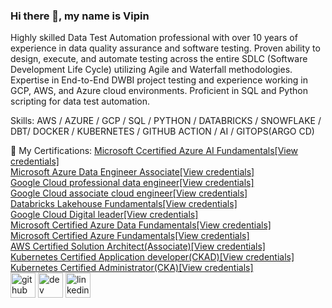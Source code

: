 
### Hi there 👋, my name is Vipin
Highly skilled Data Test Automation professional with over 10 years of experience in data quality assurance and software testing. Proven ability to design, execute, and automate testing across the entire SDLC (Software Development Life Cycle) utilizing Agile and Waterfall methodologies. Expertise in End-to-End DWBI project testing and experience working in GCP, AWS, and Azure cloud environments. Proficient in SQL and Python scripting for data test automation.

Skills: AWS / AZURE / GCP / SQL / PYTHON / DATABRICKS / SNOWFLAKE / DBT/ DOCKER / KUBERNETES / GITHUB ACTION / AI / GITOPS(ARGO CD)

🔭 My Certifications:<be>
<a href="https://learn.microsoft.com/api/credentials/share/en-us/vipin-9585/9A32FB4D2F8EABA6?sharingId=F27A83AC8E65A4E">Microsoft Ccertified Azure AI Fundamentals[View credentials]</a><br>
<a href="https://learn.microsoft.com/en-us/users/vipin-9585/credentials/2d14d739a939da38?ref=https%3A%2F%2Fwww.google.com%2F">Microsoft Azure Data Engineer Associate[View credentials]</a><br>
<a href="https://google.accredible.com/cbafcec0-7a75-4684-8dca-9d30ea5c9eb3">Google Cloud professional data engineer[View credentials]</a><br>
<a href="https://google.accredible.com/36a43207-26e1-45fc-8b2b-2c384891c90c">Google Cloud associate cloud engineer[View credentials]</a><br>
<a href="https://credentials.databricks.com/4f0ad9ff-29d7-4938-b891-9caa34c9c64b#gs.9vpov7">Databricks Lakehouse Fundamentals[View credentials]</a><br>
<a href="https://www.credential.net/358081e3-5131-4685-9cd3-276aade4ec44">Google Cloud Digital leader[View credentials]</a><br>
<a href="https://learn.microsoft.com/en-us/users/vipin-9585/credentials/5d0ff787c729d16d?ref=https%3A%2F%2Fwww.google.com%2F">Microsoft Certified Azure Data Fundamentals[View credentials]</a><br>
<a href="https://learn.microsoft.com/en-us/users/vipin-9585/credentials/a972be210a27a84a?ref=https%3A%2F%2Fwww.google.com%2F">Microsoft Certified Azure Fundamentals[View credentials]</a><br>
<a href="https://www.credly.com/badges/f2eaa57b-06c7-434d-8ac3-8142bffa76af/public_url">AWS Certified Solution Architect(Associate)[View credentials]</a><br>
<a href="https://www.credly.com/badges/8eb1915c-de6a-42c4-8fd1-118b8a5b73f4/public_url">Kubernetes Certified Application developer(CKAD)[View credentials]</a><br>
<a href="https://www.credly.com/badges/b716556b-4143-4e9f-b188-200fc1be0f4f/public_url">Kubernetes Certified Administrator(CKA)[View credentials]</a><br>
[<img src='https://cdn.jsdelivr.net/npm/simple-icons@3.0.1/icons/github.svg' alt='github' height='40'>](https://github.com/vipinputhanveetil)  [<img src='https://cdn.jsdelivr.net/npm/simple-icons@3.0.1/icons/hashnode.svg' alt='dev' height='40'>](https://vipinmp.hashnode.dev/)  [<img src='https://cdn.jsdelivr.net/npm/simple-icons@3.0.1/icons/linkedin.svg' alt='linkedin' height='40'>](https://www.linkedin.com/in/vipinputhanveetil/)  
